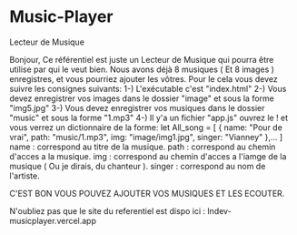 # Music-Player
Lecteur de Musique

Bonjour,
Ce référentiel est juste un Lecteur de Musique qui pourra être utilise par qui le veut bien.
Nous avons déjà 8 musiques ( Et 8 images ) enregistres, et vous pourriez ajouter les vôtres.
Pour le cela vous devez suivre les consignes suivants:
1-) L'exécutable c'est "index.html"
2-) Vous devez enregistrer vos images dans le dossier "image" et sous la forme "img5.jpg"
3-) Vous devez enregistrer vos musiques dans le dossier "music" et sous la forme "1.mp3"
4-) Il y'a un fichier "app.js" ouvrez le ! et vous verrez un dictionnaire de la forme:
let All_song = [
    {
        name: "Pour de vrai",
        path: "music/1.mp3",
        img: "image/img1.jpg",
        singer: "Vianney"
    },...
]
name : correspond au titre de la musique.
path : correspond au chemin d'acces a la musique.
img : correspond au chemin d'acces a l'iamge de la musique ( Ou je dirais, du chanteur ).
singer : correspond au nom de l'artiste.

C'EST BON VOUS POUVEZ AJOUTER VOS MUSIQUES ET LES ECOUTER.

N'oubliez pas que le site du referentiel est dispo ici : lndev-musicplayer.vercel.app
